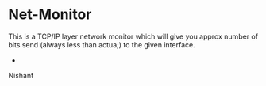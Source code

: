 # Net-Monitor

This is a TCP/IP layer network monitor which will give you approx number of bits send (always less than actua;) to the given interface.

-
Nishant
